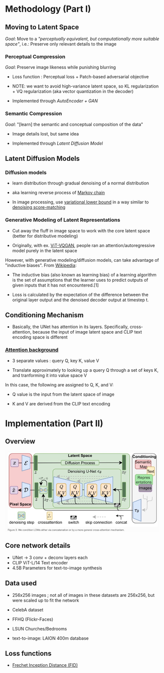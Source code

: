 
# Methodology (Part I)


## Moving to Latent Space

*Goal*: Move to a *"perceptually equivalent, but computationally more suitable space"*, i.e.: Preserve only relevant details to the image

### Perceptual Compression 

*Goal*: Preserve image likeness while punishing blurring

- Loss function : Perceptual loss + Patch-based adversarial objective

- NOTE: we want to avoid high-variance latent space, so KL regularization + VQ regularization (aka vector quantization in the decoder)

- Implemented through *AutoEncoder + GAN*

### Semantic Compression 

*Goal*: "[learn] the semantic and conceptual composition of the data"

- Image details lost, but same idea 

- Implemented through *Latent Diffusion Model*


## Latent Diffusion Models

### Diffusion models 


- learn distribution through gradual denoising of a normal distribution

- aka learning reverse process of [Markov chain](https://brilliant.org/wiki/markov-chains/#:~:text=A%20Markov%20chain%20is%20a,possible%20future%20states%20are%20fixed.)

- In image processing, use [variational lower bound](https://xyang35.github.io/2017/04/14/variational-lower-bound/) in a way similar to [denoising score-matching](https://arxiv.org/pdf/2011.13456.pdf)


### Generative Modeling of Latent Representations

- Cut away the fluff in image space to work with the core latent space (better for distributive modeling)


- Originally, with ex. [ViT-VQGAN](https://arxiv.org/pdf/2110.04627.pdf), people ran an attention/autoregressive model purely in the latent space

However, with generative modeling/diffusion models, can take advantage of "inductive biases". From [Wikipedia](https://en.wikipedia.org/wiki/Inductive_bias):
- The inductive bias (also known as learning bias) of a learning algorithm is the set of assumptions that the learner uses to predict outputs of given inputs that it has not encountered.[1]



- Loss is calculated by the expectation of the difference between the original layer output and the denoised decoder output at timestep t.

## Conditioning Mechanism

- Basically, the UNet has attention in its layers. Specifically, cross-attention, because the input of image latent space and CLIP text encoding space is different

### [Attention background](https://arxiv.org/pdf/1706.03762.pdf)

- 3 separate values : query Q, key K, value V

- Translate approximately to looking up a query Q through a set of keys K, and tranforming it into value space V 


In this case, the following are assigned to Q, K, and V:

- Q value is the input from the latent space of image

- K and V are derived from the CLIP text encoding




# Implementation (Part II)

## Overview 

![diagram](diagram.jpeg)

## Core network details

- UNet -> 3 conv + deconv layers each
- CLIP ViT-L/14 Text encoder
- 4.5B Parameters for text-to-image synthesis

## Data used 

- 256x256 images ; not all of images in these datasets are 256x256, but were scaled up to fit the network
- CelebA dataset
- FFHQ (Flickr-Faces)
- LSUN Churches/Bedrooms 

- text-to-image: LAION 400m database

## Loss functions

- [Frechet Inception Distance (FID)](https://en.wikipedia.org/wiki/Fr%C3%A9chet_inception_distance)
